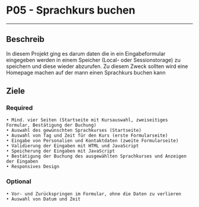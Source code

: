 # P05 - Sprachkurs buchen
---
## Beschreib

In diesem Projekt ging es darum daten die in ein Eingabeformular eingegeben werden in einem Speicher (Local- oder Sessionstorage) zu speichern und diese wieder abzurufen. Zu diesem Zweck sollten wird eine Homepage machen auf der mann einen Sprachkurs buchen kann

## Ziele

### Required

    • Mind. vier Seiten (Startseite mit Kursauswahl, zweiseitiges Formular, Bestätigung der Buchung)
    • Auswahl des gewünschten Sprachkurses (Startseite)
    • Auswahl von Tag und Zeit für den Kurs (erste Formularseite)
    • Eingabe von Personalien und Kontaktdaten (zweite Formularseite)
    • Validierung der Eingaben mit HTML und JavaScript
    • Speicherung der Eingaben mit JavaScript
    • Bestätigung der Buchung des ausgewählten Sprachkurses und Anzeigen der Eingaben
    • Responsives Design


### Optional

    • Vor- und Zurückspringen im Formular, ohne die Daten zu verlieren
    • Auswahl von Datum und Zeit